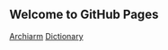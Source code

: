 ## Welcome to GitHub Pages

[Archiarm](https://awakadev.github.io/archiarm/)
[Dictionary](https://awakadev.github.io/dictionary/)
